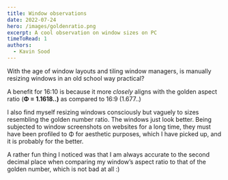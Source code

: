 ```yaml
---
title: Window observations 
date: 2022-07-24
hero: /images/goldenratio.png
excerpt: A cool observation on window sizes on PC
timeToRead: 1
authors:
  - Kavin Sood
---
```


With the age of window layouts and tiling window managers, is manually resizing windows in an old school way practical?

A benefit for 16:10 is because it more *closely* aligns with the golden aspect ratio (**Φ = 1.1618..)** as compared to 16:9 (1.677..)

I also find myself resizing windows consciously but vaguely to sizes resembling the golden number ratio. The windows just look better. Being subjected to window screenshots on websites for a long time, they must have been profiled to Φ for aesthetic purposes, which I have picked up, and it is probably for the better. 

A rather fun thing I noticed was that I am always accurate to the second decimal place when comparing my window’s aspect ratio to that of the golden number, which is not bad at all :)